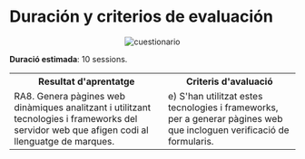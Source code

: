 # Duración y criterios de evaluación

<div style="text-align: center;"><img src="../../img/ud10/cuestionario.png" alt="cuestionario" style="max-width: 20%;" /></div>



**Duració estimada**: 10 sessions.<br />

<table>
    <tr>
    <th>Resultat d'aprentatge</th>
    <th>Criteris d'avaluació</th>        
    </tr>  
    <tr>
    <td>RA8. Genera pàgines web dinàmiques analitzant i utilitzant tecnologies i frameworks del servidor web que afigen codi al llenguatge de marques.</td>
    <td>e) S'han utilitzat estes tecnologies i frameworks, per a generar pàgines web que incloguen verificació de formularis.</td>        
    </tr>         
</table>


